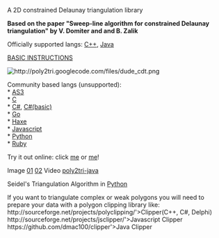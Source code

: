 <div class="maia-col-6">
                <p class="maia-meta ng-binding">A 2D constrained Delaunay triangulation library</p>
                <markdown-widget text="projectCtrl.project.description" class="markdown"><p><strong>Based on the paper "Sweep-line algorithm for constrained Delaunay triangulation" by
V. Domiter and and B. Zalik</strong></p>

<p>Officially supported langs: <a href="https://github.com/zzzzrrr/poly2tri">C++</a>, <a href="http://code.google.com/p/poly2tri/source/checkout?repo=java">Java</a></p>

<p><a href="http://code.google.com/p/poly2tri/wiki/README?ts=1328629791&amp;updated=README">BASIC INSTRUCTIONS</a></p>

<p><img src="http://poly2tri.googlecode.com/files/dude_cdt.png" alt="http://poly2tri.googlecode.com/files/dude_cdt.png" title=""></p>

<p>Community based langs (unsupported):<br>
  * <a href="https://github.com/zzzzrrr/poly2tri.as3">AS3</a><br>
  * <a href="https://github.com/Paul-Browne/poly2tri-c">C</a><br>
  * <a href="https://github.com/zzzzrrr/poly2tri.cs">C#</a>, <a href="https://github.com/MaulingMonkey/poly2tri-cs">C#(basic)</a><br>
  * <a href="https://github.com/zzzzrrr/poly2tri.golang">Go</a><br>
  * <a href="https://github.com/nerik/poly2trihx">Haxe</a><br>
  * <a href="https://github.com/r3mi/poly2tri.js">Javascript</a><br>
  * <a href="https://github.com/zzzzrrr/poly2tri.python">Python</a><br>
  * <a href="https://github.com/mieko/rbpoly2tri">Ruby</a></p>

<p>Try it out online: click <a href="http://r3mi.github.io/poly2tri.js/">me</a> or <a href="http://nerik.github.io/poly2trihx/">me</a>!</p>

<p>Image
<a href="http://java.poly2tri.googlecode.com/hg/resources/screenshots/quad_screen_01.png">01</a>
<a href="http://java.poly2tri.googlecode.com/hg/resources/screenshots/quad_screen_02.png">02</a>
Video
<a href="http://www.youtube.com/watch?v=Bt1TYzzr2Rg">poly2tri-java</a></p>

<p>Seidel's Triangulation Algorithm in <a href="http://code.google.com/p/poly2tri/source/browse/python/seidel.py?repo=archive&amp;r=5ad6efedc1c120ea194bbce2a0d4ed849e6e6903">Python</a></p>

<p>If you want to triangulate complex or weak polygons you will need to prepare your data
with a polygon clipping library like:<br>
http://sourceforge.net/projects/polyclipping/'&gt;Clipper(C++, C#, Delphi)<br>
http://sourceforge.net/projects/jsclipper/'&gt;Javascript Clipper<br>
https://github.com/dmac100/clipper'&gt;Java Clipper</p></markdown-widget>
              </div>
